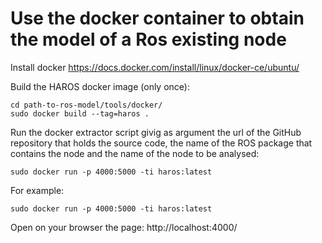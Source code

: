 # Use the docker container to obtain the model of a Ros existing node

Install docker https://docs.docker.com/install/linux/docker-ce/ubuntu/


Build the HAROS docker image (only once):
```
cd path-to-ros-model/tools/docker/
sudo docker build --tag=haros .
```

Run the docker extractor script givig as argument the url of the GitHub repository that holds the source code, the name of the ROS package that contains the node and the name of the node to be analysed:
```
sudo docker run -p 4000:5000 -ti haros:latest
```

For example:
```
sudo docker run -p 4000:5000 -ti haros:latest
```

Open on your browser the page: http://localhost:4000/
